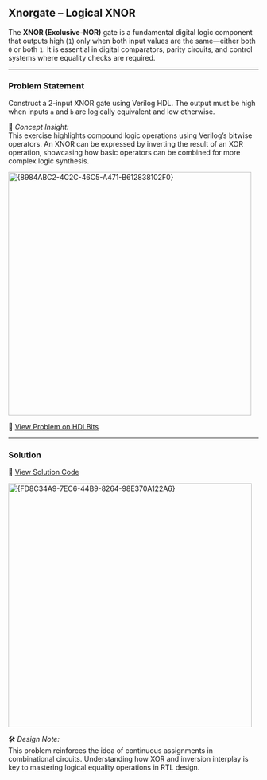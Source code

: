 ## Xnorgate – Logical XNOR

The **XNOR (Exclusive-NOR)** gate is a fundamental digital logic component that outputs high (`1`) only when both input values are the same—either both `0` or both `1`. It is essential in digital comparators, parity circuits, and control systems where equality checks are required.

---

### Problem Statement  
Construct a 2-input XNOR gate using Verilog HDL. The output must be high when inputs `a` and `b` are logically equivalent and low otherwise.

📘 *Concept Insight:*  
This exercise highlights compound logic operations using Verilog’s bitwise operators. An XNOR can be expressed by inverting the result of an XOR operation, showcasing how basic operators can be combined for more complex logic synthesis.

<img width="489" alt="{8984ABC2-4C2C-46C5-A471-B612838102F0}" src="https://github.com/user-attachments/assets/1a2a950d-2366-4cf0-851f-91361a10cc84" />

🔗 [View Problem on HDLBits](https://hdlbits.01xz.net/wiki/Xnorgate)

---

### Solution  
📄 [View Solution Code](https://github.com/EswarAdithya011/HDLBits/blob/main/Problem%20Sets/2.%20Verilog%20Language/2.1%20Basics/2.1.6%20XNOR%20gate/XNOR%20gate.v)

<img width="490" alt="{FD8C34A9-7EC6-44B9-8264-98E370A122A6}" src="https://github.com/user-attachments/assets/aaf432f5-0960-491f-ab41-4a1e9c709dc7" />

🛠 *Design Note:*  
This problem reinforces the idea of continuous assignments in combinational circuits. Understanding how XOR and inversion interplay is key to mastering logical equality operations in RTL design.
